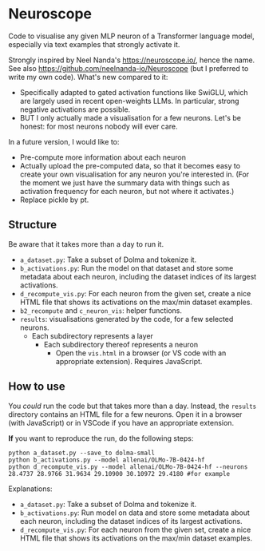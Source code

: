 # Neuroscope

Code to visualise any given MLP neuron of a Transformer language model, especially via text examples that strongly activate it.

Strongly inspired by Neel Nanda's <https://neuroscope.io/>, hence the name.
See also <https://github.com/neelnanda-io/Neuroscope>
(but I preferred to write my own code).
What's new compared to it:

* Specifically adapted to gated activation functions like SwiGLU, which are largely used in recent open-weights LLMs. In particular, strong negative activations are possible.
* BUT I only actually made a visualisation for a few neurons. Let's be honest: for most neurons nobody will ever care.

In a future version, I would like to:

* Pre-compute more information about each neuron
* Actually upload the pre-computed data, so that it becomes easy to create your own visualisation for any neuron you're interested in. (For the moment we just have the summary data with things such as activation frequency for each neuron, but not where it activates.)
* Replace pickle by pt.

## Structure

Be aware that it takes more than a day to run it.

* ```a_dataset.py```: Take a subset of Dolma and tokenize it.
* ```b_activations.py```: Run the model on that dataset and store some metadata about each neuron, including the dataset indices of its largest activations.
* ```d_recompute_vis.py```: For each neuron from the given set, create a nice HTML file that shows its activations on the max/min dataset examples.
* ```b2_recompute``` and ```c_neuron_vis```: helper functions.
* ```results```: visualisations generated by the code, for a few selected neurons.
  * Each subdirectory represents a layer
    * Each subdirectory thereof represents a neuron
      * Open the ```vis.html``` in a browser (or VS code with an appropriate extension). Requires JavaScript.

## How to use

You *could* run the code but that takes more than a day.
Instead, the ```results``` directory contains an HTML file for a few neurons.
Open it in a browser (with JavaScript) or in VSCode if you have an appropriate extension.

**If** you want to reproduce the run, do the following steps:

```[bash]
python a_dataset.py --save_to dolma-small
python b_activations.py --model allenai/OLMo-7B-0424-hf
python d_recompute_vis.py --model allenai/OLMo-7B-0424-hf --neurons 28.4737 28.9766 31.9634 29.10900 30.10972 29.4180 #for example
```

Explanations:

* ```a_dataset.py```: Take a subset of Dolma and tokenize it.
* ```b_activations.py```: Run model on data and store some metadata about each neuron, including the dataset indices of its largest activations.
* ```d_recompute_vis.py```: For each neuron from the given set, create a nice HTML file that shows its activations on the max/min dataset examples.

